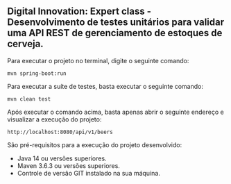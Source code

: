 <h2>Digital Innovation: Expert class - Desenvolvimento de testes unitários para validar uma API REST de gerenciamento de estoques de cerveja.</h2>

Para executar o projeto no terminal, digite o seguinte comando:

```shell script
mvn spring-boot:run 
```

Para executar a suíte de testes, basta executar o seguinte comando:

```shell script
mvn clean test
```

Após executar o comando acima, basta apenas abrir o seguinte endereço e visualizar a execução do projeto:

```
http://localhost:8080/api/v1/beers
```

São pré-requisitos para a execução do projeto desenvolvido:

* Java 14 ou versões superiores.
* Maven 3.6.3 ou versões superiores.
* Controle de versão GIT instalado na sua máquina.


